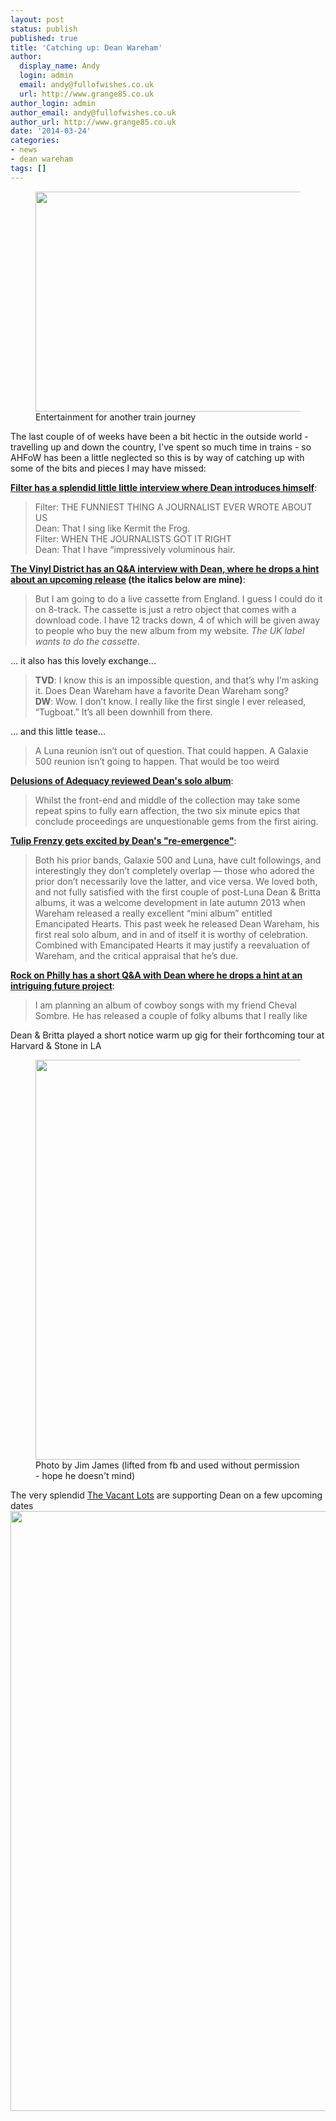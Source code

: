 ```yaml
---
layout: post
status: publish
published: true
title: 'Catching up: Dean Wareham'
author:
  display_name: Andy
  login: admin
  email: andy@fullofwishes.co.uk
  url: http://www.grange85.co.uk
author_login: admin
author_email: andy@fullofwishes.co.uk
author_url: http://www.grange85.co.uk
date: '2014-03-24'
categories:
- news
- dean wareham
tags: []
---
```

<p><figure class="caption aligncenter"><img src="https://media.fullofwishes.co.uk/images/misc/travelling.jpg" width="640" height="352" class /><figcaption class="caption-text"> Entertainment for another train journey</figcaption></figure>
The last couple of of weeks have been a bit hectic in the outside world - travelling up and down the country, I've spent so much time in trains - so AHFoW has been a little neglected so this is by way of catching up with some of the bits and pieces I may have missed:</p>
<p><strong><a href="http://filtermagazine.com/index.php/exclusives/entry/dean_wareham">Filter has a splendid little little interview where Dean introduces himself</a></strong>:</p>
<blockquote><p>Filter: THE FUNNIEST THING A JOURNALIST EVER WROTE ABOUT US<br />
Dean: That I sing like Kermit the Frog.<br />
Filter: WHEN THE JOURNALISTS GOT IT RIGHT<br />
Dean: That I have “impressively voluminous hair.
</p></blockquote>
<p><strong><a href="http://www.thevinyldistrict.com/dc/2014/03/dean-wareham-tvd-interview/">The Vinyl District has an Q&A interview with Dean, where he drops a hint about an upcoming release</a> (the italics below are mine)</strong>:</p>
<blockquote><p>But I am going to do a live cassette from England. I guess I could do it on 8-track. The cassette is just a retro object that comes with a download code. I have 12 tracks down, 4 of which will be given away to people who buy the new album from my website. <em>The UK label wants to do the cassette</em>.</p></blockquote>
<p>... it also has this lovely exchange...</p>
<blockquote><p><strong>TVD</strong>: I know this is an impossible question, and that’s why I’m asking it. Does Dean Wareham have a favorite Dean Wareham song?<br />
<strong>DW</strong>: Wow. I don’t know. I really like the first single I ever released, “Tugboat.” It’s all been downhill from there.</p></blockquote>
<p>... and this little tease...</p>
<blockquote><p>A Luna reunion isn’t out of question. That could happen. A Galaxie 500 reunion isn’t going to happen. That would be too weird</p></blockquote>
<p><strong><a href="https://web.archive.org/web/20140324+/http://www.adequacy.net/2014/03/dean-wareham-self-titled/">Delusions of Adequacy reviewed Dean's solo album</a></strong>:</p>
<blockquote><p>Whilst the front-end and middle of the collection may take some repeat spins to fully earn affection, the two six minute epics that conclude proceedings are unquestionable gems from the first airing.</p></blockquote>
<p><strong><a href="http://tulipfrenzy.com/2014/03/15/dean-warehams-reemergence-is-the-most-delightful-thing-happening-in-music-today/">Tulip Frenzy gets excited by Dean's "re-emergence"</a></strong>:</p>
<blockquote><p>Both his prior bands, Galaxie 500 and Luna, have cult followings, and interestingly they don’t completely overlap — those who adored the prior don’t necessarily love the latter, and vice versa.  We loved both, and not fully satisfied with the first couple of post-Luna Dean & Britta albums, it was a welcome development in late autumn 2013 when Wareham released a really excellent “mini album” entitled Emancipated Hearts.  This past week he released Dean Wareham, his first real solo album, and in and of itself it is worthy of celebration.  Combined with Emancipated Hearts it may justify a reevaluation of Wareham, and the critical appraisal that he’s due.</p></blockquote>
<p><strong><a href="http://rockonphilly.com/2014/03/rock-on-philly-interviews-dean-wareham/">Rock on Philly has a short Q&A with Dean where he drops a hint at an intriguing future project</a></strong>:</p>
<blockquote><p>I am planning an album of cowboy songs with my friend Cheval Sombre. He has released a couple of folky albums that I really like</p></blockquote>
<p>Dean & Britta played a short notice warm up gig for their forthcoming tour at Harvard & Stone in LA<br />
<figure class="caption aligncenter"><img src="https://media.fullofwishes.co.uk/05-dean_wareham/pictures/dean-wareham-harvard-and-stone-jj.jpg" width="640" height="640" class /><figcaption class="caption-text"> Photo by Jim James (lifted from fb and used without permission - hope he doesn't mind)</figcaption></figure>
<p>The very splendid <a href="http://thevacantlots.tumblr.com/">The Vacant Lots</a> are supporting Dean on a few upcoming dates<br />
<img src="https://media.fullofwishes.co.uk/05-dean_wareham/pictures/the-vacant-lots-dean-wareham.jpg" width="644" height="960" class="aligncenter" /></p>
